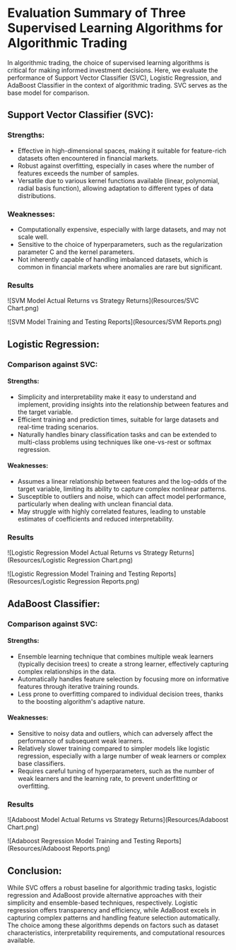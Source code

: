 # Evaluation Summary of Three Supervised Learning Algorithms for Algorithmic Trading

In algorithmic trading, the choice of supervised learning algorithms is critical for making informed investment decisions. Here, we evaluate the performance of Support Vector Classifier (SVC), Logistic Regression, and AdaBoost Classifier in the context of algorithmic trading. SVC serves as the base model for comparison.

## Support Vector Classifier (SVC):

### Strengths:

- Effective in high-dimensional spaces, making it suitable for feature-rich datasets often encountered in financial markets.
- Robust against overfitting, especially in cases where the number of features exceeds the number of samples.
- Versatile due to various kernel functions available (linear, polynomial, radial basis function), allowing adaptation to different types of data distributions.

### Weaknesses:

- Computationally expensive, especially with large datasets, and may not scale well.
- Sensitive to the choice of hyperparameters, such as the regularization parameter C and the kernel parameters.
- Not inherently capable of handling imbalanced datasets, which is common in financial markets where anomalies are rare but significant.

### Results

![SVM Model Actual Returns vs Strategy Returns](Resources/SVC Chart.png)

![SVM Model Training and Testing Reports](Resources/SVM Reports.png)


## Logistic Regression:

### Comparison against SVC:

#### Strengths:

- Simplicity and interpretability make it easy to understand and implement, providing insights into the relationship between features and the target variable.
- Efficient training and prediction times, suitable for large datasets and real-time trading scenarios.
- Naturally handles binary classification tasks and can be extended to multi-class problems using techniques like one-vs-rest or softmax regression.

#### Weaknesses:

- Assumes a linear relationship between features and the log-odds of the target variable, limiting its ability to capture complex nonlinear patterns.
- Susceptible to outliers and noise, which can affect model performance, particularly when dealing with unclean financial data.
- May struggle with highly correlated features, leading to unstable estimates of coefficients and reduced interpretability.


### Results

![Logistic Regression Model Actual Returns vs Strategy Returns](Resources/Logistic Regression Chart.png)

![Logistic Regression Model Training and Testing Reports](Resources/Logistic Regression Reports.png)

## AdaBoost Classifier:

### Comparison against SVC:

#### Strengths:

- Ensemble learning technique that combines multiple weak learners (typically decision trees) to create a strong learner, effectively capturing complex relationships in the data.
- Automatically handles feature selection by focusing more on informative features through iterative training rounds.
- Less prone to overfitting compared to individual decision trees, thanks to the boosting algorithm's adaptive nature.

#### Weaknesses:

- Sensitive to noisy data and outliers, which can adversely affect the performance of subsequent weak learners.
- Relatively slower training compared to simpler models like logistic regression, especially with a large number of weak learners or complex base classifiers.
- Requires careful tuning of hyperparameters, such as the number of weak learners and the learning rate, to prevent underfitting or overfitting.

### Results

![Adaboost Model Actual Returns vs Strategy Returns](Resources/Adaboost Chart.png)

![Adaboost Regression Model Training and Testing Reports](Resources/Adaboost Reports.png)

## Conclusion:

While SVC offers a robust baseline for algorithmic trading tasks, logistic regression and AdaBoost provide alternative approaches with their simplicity and ensemble-based techniques, respectively. Logistic regression offers transparency and efficiency, while AdaBoost excels in capturing complex patterns and handling feature selection automatically. The choice among these algorithms depends on factors such as dataset characteristics, interpretability requirements, and computational resources available.
